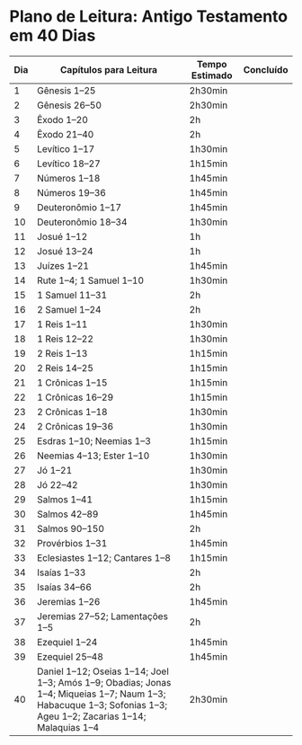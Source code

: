 # Plano de Leitura: Antigo Testamento em 40 Dias

| Dia | Capítulos para Leitura                      | Tempo Estimado | Concluído |
|-----|---------------------------------------------|----------------|-----------|
| 1   | Gênesis 1–25                                | 2h30min        |           |
| 2   | Gênesis 26–50                               | 2h30min        |           |
| 3   | Êxodo 1–20                                  | 2h             |           |
| 4   | Êxodo 21–40                                 | 2h             |           |
| 5   | Levítico 1–17                               | 1h30min        |           |
| 6   | Levítico 18–27                              | 1h15min        |           |
| 7   | Números 1–18                                | 1h45min        |           |
| 8   | Números 19–36                               | 1h45min        |           |
| 9   | Deuteronômio 1–17                           | 1h45min        |           |
| 10  | Deuteronômio 18–34                          | 1h30min        |           |
| 11  | Josué 1–12                                  | 1h             |           |
| 12  | Josué 13–24                                 | 1h             |           |
| 13  | Juízes 1–21                                 | 1h45min        |           |
| 14  | Rute 1–4; 1 Samuel 1–10                     | 1h30min        |           |
| 15  | 1 Samuel 11–31                              | 2h             |           |
| 16  | 2 Samuel 1–24                               | 2h             |           |
| 17  | 1 Reis 1–11                                 | 1h30min        |           |
| 18  | 1 Reis 12–22                                | 1h30min        |           |
| 19  | 2 Reis 1–13                                 | 1h15min        |           |
| 20  | 2 Reis 14–25                                | 1h15min        |           |
| 21  | 1 Crônicas 1–15                             | 1h15min        |           |
| 22  | 1 Crônicas 16–29                            | 1h15min        |           |
| 23  | 2 Crônicas 1–18                             | 1h30min        |           |
| 24  | 2 Crônicas 19–36                            | 1h30min        |           |
| 25  | Esdras 1–10; Neemias 1–3                    | 1h15min        |           |
| 26  | Neemias 4–13; Ester 1–10                    | 1h30min        |           |
| 27  | Jó 1–21                                     | 1h30min        |           |
| 28  | Jó 22–42                                    | 1h30min        |           |
| 29  | Salmos 1–41                                 | 1h15min        |           |
| 30  | Salmos 42–89                                | 1h45min        |           |
| 31  | Salmos 90–150                               | 2h             |           |
| 32  | Provérbios 1–31                             | 1h45min        |           |
| 33  | Eclesiastes 1–12; Cantares 1–8              | 1h15min        |           |
| 34  | Isaías 1–33                                 | 2h             |           |
| 35  | Isaías 34–66                                | 2h             |           |
| 36  | Jeremias 1–26                               | 1h45min        |           |
| 37  | Jeremias 27–52; Lamentações 1–5             | 2h             |           |
| 38  | Ezequiel 1–24                               | 1h45min        |           |
| 39  | Ezequiel 25–48                              | 1h45min        |           |
| 40  | Daniel 1–12; Oseias 1–14; Joel 1–3; Amós 1–9; Obadias; Jonas 1–4; Miqueias 1–7; Naum 1–3; Habacuque 1–3; Sofonias 1–3; Ageu 1–2; Zacarias 1–14; Malaquias 1–4 | 2h30min        |           |

